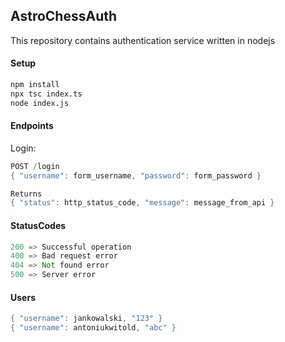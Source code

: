 ## AstroChessAuth

This repository contains authentication service written in nodejs

#### Setup
```bash
npm install
npx tsc index.ts
node index.js
```

#### Endpoints

Login:
```Rust
POST /login
{ "username": form_username, "password": form_password }

Returns
{ "status": http_status_code, "message": message_from_api }
```

#### StatusCodes

```Rust
200 => Successful operation
400 => Bad request error
404 => Not found error
500 => Server error
```

#### Users

```Rust
{ "username": jankowalski, "123" }
{ "username": antoniukwitold, "abc" }
```
